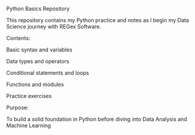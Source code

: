Python Basics Repository

This repository contains my Python practice and notes as I begin my Data Science journey with REGex Software.

Contents:

Basic syntax and variables

Data types and operators

Conditional statements and loops

Functions and modules

Practice exercises


Purpose:

To build a solid foundation in Python before diving into Data Analysis and Machine Learning
